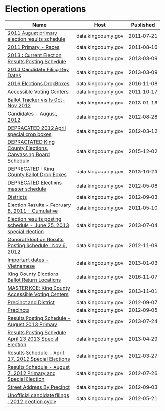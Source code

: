 # Election operations

Name | Host | Published
---- | ---- | ---------
[2011 August primary election results schedule](../datasets/vnzk-3hcn.md) | data.kingcounty.gov | 2011&#x2011;07&#x2011;21
[2011 Primary - Races](../datasets/tqg4-seid.md) | data.kingcounty.gov | 2011&#x2011;08&#x2011;16
[2013 : Current Election Results Posting Schedule](../datasets/3e7p-a4dt.md) | data.kingcounty.gov | 2013&#x2011;03&#x2011;09
[2013 Candidate Filing Key Dates](../datasets/yjn5-rk7x.md) | data.kingcounty.gov | 2013&#x2011;03&#x2011;09
[2016 Elections DropBoxes](../datasets/sk5x-mxgz.md) | data.kingcounty.gov | 2016&#x2011;11&#x2011;08
[Accessible Voting Centers](../datasets/pwm3-yync.md) | data.kingcounty.gov | 2011&#x2011;10&#x2011;17
[Ballot Tracker visits Oct-Nov 2012](../datasets/q7kn-qdh7.md) | data.kingcounty.gov | 2013&#x2011;01&#x2011;18
[Candidates - August, 2012](../datasets/xub4-frcu.md) | data.kingcounty.gov | 2012&#x2011;08&#x2011;28
[DEPRACATED 2012 April special drop boxes](../datasets/g25h-6fzr.md) | data.kingcounty.gov | 2012&#x2011;03&#x2011;12
[DEPRACTATED King County Elections, Canvassing Board Schedule](../datasets/p5gz-quw9.md) | data.kingcounty.gov | 2015&#x2011;12&#x2011;02
[DEPRECATED : King County Ballot Drop Boxes](../datasets/2dce-kiyy.md) | data.kingcounty.gov | 2013&#x2011;10&#x2011;25
[DEPRECATED Elections master schedule](../datasets/exin-fncj.md) | data.kingcounty.gov | 2012&#x2011;05&#x2011;08
[Districts](../datasets/h89v-f4as.md) | data.kingcounty.gov | 2012&#x2011;09&#x2011;03
[Election Results - February 8, 2011 - Cumulative](../datasets/mpzz-svxb.md) | data.kingcounty.gov | 2011&#x2011;05&#x2011;10
[Election results posting schedule - June 25, 2013 special election](../datasets/w2wb-jv6r.md) | data.kingcounty.gov | 2013&#x2011;07&#x2011;04
[General Election Results Posting Schedule : Nov 6, 2012](../datasets/yuxr-7fna.md) | data.kingcounty.gov | 2012&#x2011;11&#x2011;09
[Important dates - Vietnamese](../datasets/kkvw-hirn.md) | data.kingcounty.gov | 2013&#x2011;01&#x2011;03
[King County Elections Ballot Return Locations](../datasets/ytse-z2dz.md) | data.kingcounty.gov | 2016&#x2011;11&#x2011;07
[MASTER KCE: King County Accessible Voting Centers](../datasets/nv8f-b8na.md) | data.kingcounty.gov | 2013&#x2011;11&#x2011;01
[Precinct and District](../datasets/xh8b-6e9i.md) | data.kingcounty.gov | 2012&#x2011;09&#x2011;07
[Precincts](../datasets/cidw-fyff.md) | data.kingcounty.gov | 2012&#x2011;09&#x2011;05
[Results Posting Schedule - August 2013 Primary](../datasets/mx3v-b8nn.md) | data.kingcounty.gov | 2013&#x2011;07&#x2011;24
[Results Posting Schedule April 23 2013 Special Election](../datasets/ssqh-wqa4.md) | data.kingcounty.gov | 2013&#x2011;04&#x2011;29
[Results Schedule - April 17, 2012 Special Elections](../datasets/cthj-5vde.md) | data.kingcounty.gov | 2012&#x2011;03&#x2011;27
[Results Schedule - August 7, 2012 Primary and Special Election](../datasets/7q2f-hfyy.md) | data.kingcounty.gov | 2012&#x2011;07&#x2011;26
[Street Address By Precinct](../datasets/pwqp-uiq9.md) | data.kingcounty.gov | 2012&#x2011;09&#x2011;03
[Unofficial candidate filings : 2012 election cycle](../datasets/rtwm-wmu6.md) | data.kingcounty.gov | 2012&#x2011;05&#x2011;21

